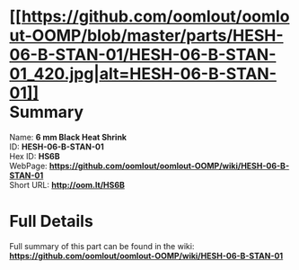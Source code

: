 
[[https://github.com/oomlout/oomlout-OOMP/blob/master/parts/HESH-06-B-STAN-01/HESH-06-B-STAN-01_420.jpg|alt=HESH-06-B-STAN-01]]     
Summary
=================
  
Name: __6 mm Black Heat Shrink__    
ID: __HESH-06-B-STAN-01__   
Hex ID: __HS6B__   
WebPage: __https://github.com/oomlout/oomlout-OOMP/wiki/HESH-06-B-STAN-01__   
Short URL: __http://oom.lt/HS6B__   

Full Details
==========================
Full summary of this part can be found in the wiki:   
__https://github.com/oomlout/oomlout-OOMP/wiki/HESH-06-B-STAN-01__    

